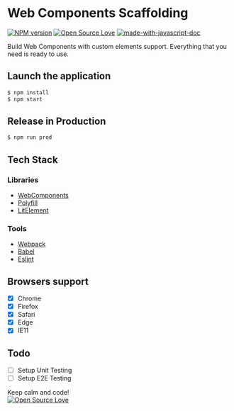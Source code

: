 # Web Components Scaffolding
[![NPM version](https://d25lcipzij17d.cloudfront.net/badge.svg?id=gh&type=6&v=1.0.0)](http://badge.fury.io/js/badge-list)
[![Open Source Love](https://badges.frapsoft.com/os/mit/mit.svg?v=102)](https://github.com/ellerbrock/open-source-badge/)
[![made-with-javascript-doc](https://img.shields.io/badge/Made%20with-Javascript-1f425f.svg)](https://www.sphinx-doc.org/)

Build Web Components with custom elements support. Everything that you need is ready to use.

## Launch the application

```sh
$ npm install
$ npm start
```

## Release in Production

```sh
$ npm run prod
```

## Tech Stack

### Libraries

- [WebComponents](https://github.com/webcomponents/webcomponentsjs)
- [Polyfill](https://babeljs.io/docs/en/babel-polyfill.html)
- [LitElement](https://github.com/Polymer/lit-element)

### Tools

- [Webpack](https://webpack.js.org/)
- [Babel](https://babeljs.io/)
- [Eslint](https://eslint.org/)

## Browsers support

- [x] Chrome
- [x] Firefox
- [x] Safari
- [x] Edge
- [x] IE11

## Todo

- [ ] Setup Unit Testing
- [ ] Setup E2E Testing

Keep calm and code!
<br>
[![Open Source Love](https://badges.frapsoft.com/os/v3/open-source.svg?v=102)](https://github.com/ellerbrock/open-source-badge/)
